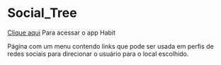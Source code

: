 # Social_Tree

<p><a href="https://yantvrs.github.io/Habit_Tracker/index.html">Clique aqui</a> Para acessar o app Habit</p>

 Página com um menu contendo links que pode ser usada em perfis de redes sociais para direcionar o usuário para o local escolhido.
